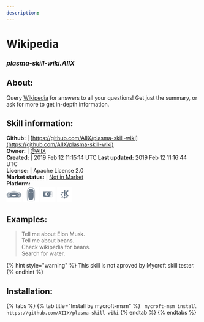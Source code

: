```yaml
---  
description:   
---  
```

# Wikipedia  
### _plasma-skill-wiki.AIIX_  
## About:  
Query [Wikipedia](https://www.wikipedia.org) for answers to all your questions!  Get just the
summary, or ask for more to get in-depth information.

## Skill information:  
**Github:** | [https://github.com/AIIX/plasma-skill-wiki](https://github.com/AIIX/plasma-skill-wiki)  
**Owner:** | [@AIIX](https://github.com/AIIX)  
**Created:** | 2019 Feb 12 11:15:14 UTC  **Last updated:** 2019 Feb 12 11:16:44 UTC  
**License:** | Apache License 2.0  
**Market status:** | [Not in Market](https://market.mycroft.ai/skill/)  
**Platform:**  
 ![](../.gitbook/assets/mark-1-icon.png)  ![](../.gitbook/assets/mark-2-icon.png)  ![](../.gitbook/assets/picroft-icon.png)  ![](../.gitbook/assets/kde.png)   
## Examples:  
> Tell me about Elon Musk.  
> Tell me about beans.  
> Check wikipedia for beans.  
> Search for water.  
  
{% hint style="warning" %}
This skill is not aproved by Mycroft skill tester.
{% endhint %}
    
## Installation:  
{% tabs %}
{% tab title="Install by mycroft-msm" %}
``` mycroft-msm install https://github.com/AIIX/plasma-skill-wiki```
{% endtab %}
  {% endtabs %}
  
